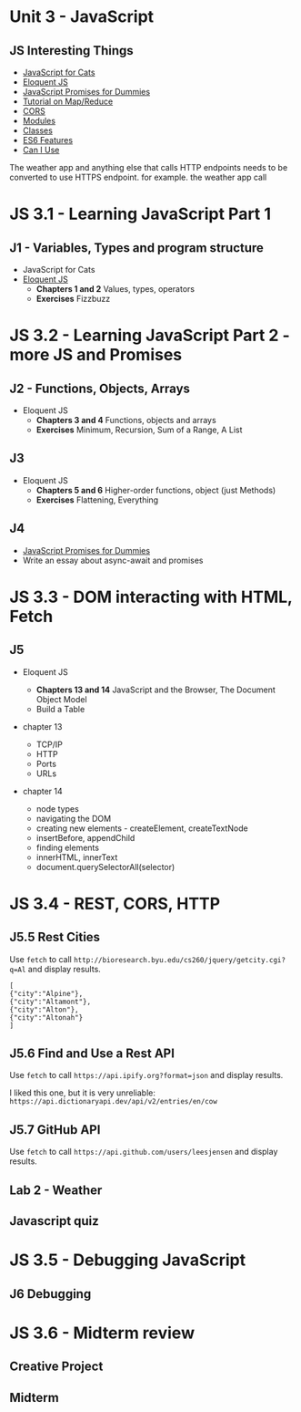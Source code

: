 # Unit 3 - JavaScript

## JS Interesting Things

- [JavaScript for Cats](http://jsforcats.com/)
- [Eloquent JS](http://eloquentjavascript.net/)
- [JavaScript Promises for Dummies](https://scotch.io/tutorials/javascript-promises-for-dummies)
- [Tutorial on Map/Reduce](https://www.olioapps.com/blog/map-reduce/)
- [CORS](https://developer.mozilla.org/en-US/docs/Web/HTTP/CORS)
- [Modules](https://www.freecodecamp.org/news/javascript-modules-a-beginner-s-guide-783f7d7a5fcc/)
- [Classes](https://developer.mozilla.org/en-US/docs/Web/JavaScript/Reference/Classes)
- [ES6 Features](http://es6-features.org/)
- [Can I Use](https://caniuse.com/)

The weather app and anything else that calls HTTP endpoints needs to be converted to use HTTPS endpoint.
for example. the weather app call

# JS 3.1 - Learning JavaScript Part 1

## J1 - Variables, Types and program structure

- JavaScript for Cats
- [Eloquent JS](http://eloquentjavascript.net/)
  - **Chapters 1 and 2** Values, types, operators
  - **Exercises** Fizzbuzz

# JS 3.2 - Learning JavaScript Part 2 - more JS and Promises

## J2 - Functions, Objects, Arrays

- Eloquent JS
  - **Chapters 3 and 4** Functions, objects and arrays
  - **Exercises** Minimum, Recursion, Sum of a Range, A List

## J3

- Eloquent JS
  - **Chapters 5 and 6** Higher-order functions, object (just Methods)
  - **Exercises** Flattening, Everything

## J4

- [JavaScript Promises for Dummies](https://scotch.io/tutorials/javascript-promises-for-dummies)
- Write an essay about async-await and promises

# JS 3.3 - DOM interacting with HTML, Fetch

## J5

- Eloquent JS

  - **Chapters 13 and 14** JavaScript and the Browser, The Document Object Model
  - Build a Table

- chapter 13

  - TCP/IP
  - HTTP
  - Ports
  - URLs

- chapter 14
  - node types
  - navigating the DOM
  - creating new elements - createElement, createTextNode
  - insertBefore, appendChild
  - finding elements
  - innerHTML, innerText
  - document.querySelectorAll(selector)

# JS 3.4 - REST, CORS, HTTP

## J5.5 Rest Cities

Use `fetch` to call `http://bioresearch.byu.edu/cs260/jquery/getcity.cgi?q=Al` and display results.

```
[
{"city":"Alpine"},
{"city":"Altamont"},
{"city":"Alton"},
{"city":"Altonah"}
]
```

## J5.6 Find and Use a Rest API

Use `fetch` to call `https://api.ipify.org?format=json` and display results.

I liked this one, but it is very unreliable: `https://api.dictionaryapi.dev/api/v2/entries/en/cow`

## J5.7 GitHub API

Use `fetch` to call `https://api.github.com/users/leesjensen` and display results.

## Lab 2 - Weather

## Javascript quiz

# JS 3.5 - Debugging JavaScript

## J6 Debugging

# JS 3.6 - Midterm review

## Creative Project

## Midterm

```

```
